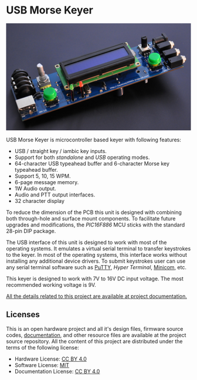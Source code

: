 # USB Morse Keyer

![Morse Keyer Final Prototype](https://raw.githubusercontent.com/dilshan/usb-morse-keyer/master/resource/morse-keyer-final.jpg)

USB Morse Keyer is microcontroller based keyer with following features:

- USB / straight key / iambic key inputs.
- Support for both *standalone* and *USB* operating modes.
- 64-character USB typeahead buffer and 6-character Morse key typeahead buffer.
- Support 5, 10, 15 WPM.
- 6-page message memory.
- 1W Audio output.
- Audio and PTT output interfaces.
- 32 character display

To reduce the dimension of the PCB this unit is designed with combining both through-hole and surface mount components. To facilitate future upgrades and modifications, the *PIC16F886* MCU sticks with the standard 28-pin DIP package.

The USB interface of this unit is designed to work with most of the operating systems. It emulates a virtual serial terminal to transfer keystrokes to the keyer. In most of the operating systems, this interface works without installing any additional device drivers. To submit keystrokes user can use any serial terminal software such as [PuTTY](https://www.putty.org), *Hyper Terminal*, [Minicom](https://salsa.debian.org/minicom-team/minicom), etc. 

This keyer is designed to work with 7V to 16V DC input voltage. The most recommended working voltage is 9V.

[All the details related to this project are available at project documentation.](https://github.com/dilshan/usb-morse-keyer/wiki)

## Licenses

This is an open hardware project and all it's design files, firmware source codes, [documentation](https://github.com/dilshan/usb-morse-keyer/wiki), and other resource files are available at the project source repository. All the content of this project are distributed under the terms of the following license:

- Hardware License: [CC BY 4.0](https://creativecommons.org/licenses/by/4.0/)
- Software License: [MIT](https://github.com/dilshan/usb-morse-keyer/blob/master/LICENSE)
- Documentation License: [CC BY 4.0](https://creativecommons.org/licenses/by/4.0/)

